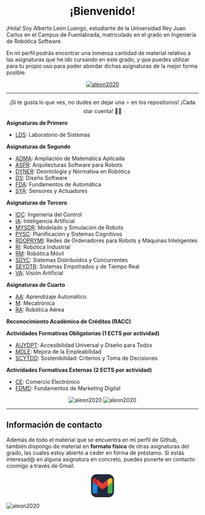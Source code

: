 <h1 align="center">
¡Bienvenido!
</h1>

¡Hola! Soy Alberto León Luengo, estudiante de la Universidad Rey Juan Carlos en el Campus de Fuenlabrada, matriculado en el grado en Ingeniería de Robótica Software.

En mi perfil podrás encontrar una inmensa cantidad de material relativo a las asignaturas que he ido cursando en este grado, y que puedes utilizar para tu propio uso para poder abordar dichas asignaturas de la mejor forma posible.

<p align="center"> 
  <a href="https://github.com/aleon2020/github-profile-trophy">
    <img src="https://github-profile-trophy.vercel.app/?username=aleon2020&row=1&column=6" alt="aleon2020" />
  </a> 
</p>

<hr/>

<p align="center">
¡Si te gusta lo que ves, no dudes en dejar una ⭐ en los repositorios! ¡Cada star cuenta! 🚀✨
</p>

**Asignaturas de Primero**
* [LDS](https://github.com/aleon2020/LDS_2022-2023): Laboratorio de Sistemas

**Asignaturas de Segundo**
* [ADMA](https://github.com/aleon2020/ADMA_2022-2023): Ampliación de Matemática Aplicada
* [ASPR](https://github.com/aleon2020/ASPR_2022-2023): Arquitecturas Software para Robots
* [DYNER](https://github.com/aleon2020/DYNER_2022-2023): Deontología y Normativa en Robótica
* [DS](https://github.com/aleon2020/DS_2022-2023): Diseño Software
* [FDA](https://github.com/aleon2020/FDA_2022-2023): Fundamentos de Automática
* [SYA](https://github.com/aleon2020/SYA_2022-2023): Sensores y Actuadores

**Asignaturas de Tercero**
* [IDC](https://github.com/aleon2020/IDC_2022-2023): Ingeniería del Control
* [IA](https://github.com/aleon2020/IA_2023-2024): Inteligencia Artificial
* [MYSDR](https://github.com/aleon2020/MYSDR_2024-2025): Modelado y Simulación de Robots
* [PYSC](https://github.com/aleon2020/PYSC_2024-2025): Planificación y Sistemas Cognitivos
* [RDOPRYMI](https://github.com/aleon2020/RDOPRYMI_2023-2024): Redes de Ordenadores para Robots y Máquinas Inteligentes
* [RI](https://github.com/aleon2020/RI_2023-2024): Robótica Industrial
* [RM](https://github.com/aleon2020/RM_2022-2023): Robótica Móvil
* [SDYC](https://github.com/aleon2020/SDYC_2023-2024): Sistemas Distribuidos y Concurrentes
* [SEYDTR](https://github.com/aleon2020/SEYDTR_2022-2023): Sistemas Empotrados y de Tiempo Real
* [VA](https://github.com/aleon2020/VA_2024-2025): Visión Artificial

**Asignaturas de Cuarto**
* [AA](https://github.com/aleon2020/AA_2024-2025): Aprendizaje Automático
* [M](https://github.com/aleon2020/M_2023-2024): Mecatrónica
* [RA](https://github.com/aleon2020/RA_2023-2024): Robótica Aérea

**Reconocimiento Académico de Créditos (RACC)**

**Actividades Formativas Obligatorias (1 ECTS por actividad)**

* [AUYDPT](https://github.com/aleon2020/AUYDPT_2024-2025): Accesibilidad Universal y Diseño para Todos
* [MDLE](https://github.com/aleon2020/MDLE_2024-2025): Mejora de la Empleabilidad
* [SCYTDD](https://github.com/aleon2020/SCYTDD_2024-2025): Sostenibilidad: Criterios y Toma de Decisiones

**Actividades Formativas Externas (2 ECTS por actividad)**

* [CE](https://github.com/aleon2020/CE_2024-2025): Comercio Electrónico
* [FDMD](https://github.com/aleon2020/FDMD_2024-2025): Fundamentos de Marketing Digital

<p align="center">
  <img src="https://github-readme-stats.vercel.app/api/top-langs?username=aleon2020&theme=midnight-blue&show_icons=true&locale=en&layout=compact" alt="aleon2020"/>
  <img width=395 src="https://github-readme-stats.vercel.app/api?username=aleon2020&theme=midnight-blue&show_icons=true&hide_border=true&count_private=true"alt="aleon2020" />
</p>

<hr/>

## Información de contacto

Además de todo el material que se encuentra en mi perfil de Github, también dispongo de material en **formato físico** de otras asignaturas del grado, las cuales estoy abierto a ceder en forma de préstamo. Si estás interesad@ en alguna asignatura en concreto, puedes ponerte en contacto conmigo a través de Gmail.

<p align="center">
  <a href="mailto:albertoleon2002@gmail.com" target="blank">
    <img align="center" src="https://github.com/tandpfun/skill-icons/blob/main/icons/Gmail-Dark.svg" alt="gmail" height="60" width="60" />
  </a>
</p>

<p align="left"> 
 <img src="https://komarev.com/ghpvc/?username=aleon2020&label=Profile%20views&color=0e75b6&style=flat" alt="aleon2020"/> 
</p>

